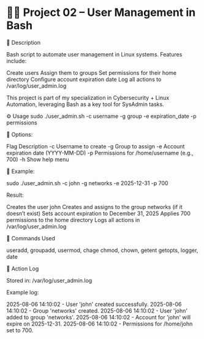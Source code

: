 # 🧑‍💻 Project 02 – User Management in Bash

📌 Description

Bash script to automate user management in Linux systems. Features include:

Create users
Assign them to groups
Set permissions for their home directory
Configure account expiration date
Log all actions to /var/log/user_admin.log

This project is part of my specialization in Cybersecurity + Linux Automation, leveraging Bash as a key tool for SysAdmin tasks.

⚙️ Usage
sudo ./user_admin.sh -c username -g group -e expiration_date -p permissions


📘 Options:

Flag	Description
-c	  Username to create
-g	  Group to assign
-e	  Account expiration date (YYYY-MM-DD)
-p	  Permissions for /home/username (e.g., 700)
-h	  Show help menu

📝 Example:

sudo ./user_admin.sh -c john -g networks -e 2025-12-31 -p 700


Result:

Creates the user john
Creates and assigns to the group networks (if it doesn’t exist)
Sets account expiration to December 31, 2025
Applies 700 permissions to the home directory
Logs all actions in /var/log/user_admin.log

🧠 Commands Used

useradd, groupadd, usermod, chage
chmod, chown, getent
getopts, logger, date

📁 Action Log

Stored in: /var/log/user_admin.log

Example log:

2025-08-06 14:10:02 - User 'john' created successfully.
2025-08-06 14:10:02 - Group 'networks' created.
2025-08-06 14:10:02 - User 'john' added to group 'networks'.
2025-08-06 14:10:02 - Account for 'john' will expire on 2025-12-31.
2025-08-06 14:10:02 - Permissions for /home/john set to 700.
